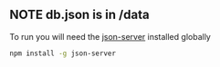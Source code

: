 ## NOTE db.json is in /data

To run you will need the [json-server](https://www.npmjs.com/package/json-server) installed globally

```bash
npm install -g json-server
```
